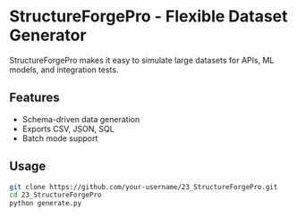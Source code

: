 # StructureForgePro - Flexible Dataset Generator

StructureForgePro makes it easy to simulate large datasets for APIs, ML models, and integration tests.

## Features
- Schema-driven data generation  
- Exports CSV, JSON, SQL  
- Batch mode support  

## Usage
```bash
git clone https://github.com/your-username/23_StructureForgePro.git
cd 23_StructureForgePro
python generate.py
